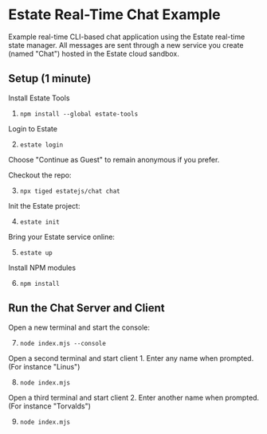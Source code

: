 # Estate Real-Time Chat Example
Example real-time CLI-based chat application using the Estate real-time state manager. All messages are sent through a new service you create (named "Chat") hosted in the Estate cloud sandbox.

## Setup (1 minute)

Install Estate Tools
1. `npm install --global estate-tools`

Login to Estate

2. `estate login`

Choose "Continue as Guest" to remain anonymous if you prefer.

Checkout the repo:

3. `npx tiged estatejs/chat chat`

Init the Estate project:

4. `estate init`

Bring your Estate service online:

5. `estate up`

Install NPM modules

6. `npm install`

## Run the Chat Server and Client

Open a new terminal and start the console:

7. `node index.mjs --console`

Open a second terminal and start client 1. Enter any name when prompted. (For instance "Linus")

8. `node index.mjs`

Open a third terminal and start client 2. Enter another name when prompted. (For instance "Torvalds")

9. `node index.mjs`

